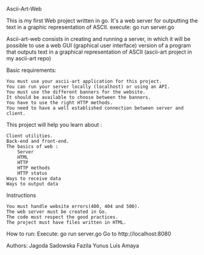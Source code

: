 Ascii-Art-Web

This is my first Web project written in go. It's a web server for outputting the text in a graphic representation of ASCII.
execute: go run server.go

Ascii-art-web consists in creating and running a server, in which it will be possible to use a web GUI (graphical user interface) version of a program that outputs text in a graphical representation of ASCII (ascii-art project in my ascii-art repo)

Basic requirements:

    You must use your ascii-art application for this project.
    You can run your server locally (localhost) or using an API.
    You must use the different banners for the website.
    It should be available to choose between the banners.
    You have to use the right HTTP methods.
    You need to have a well established connection between server and client.

This project will help you learn about :

    Client utilities.
    Back-end and front-end.
    The basics of web :
        Server
        HTML
        HTTP
        HTTP methods
        HTTP status
    Ways to receive data
    Ways to output data

Instructions

    You must handle website errors(400, 404 and 500).
    The web server must be created in Go.
    The code must respect the good practices.
    The project must have files written in HTML.

How to run:
Execute: go run server.go
Go to http://localhost:8080

Authors:
Jagoda Sadowska
Fazila Yunus
Luis Amaya



